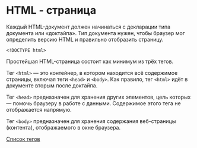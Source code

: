 # HTML - страница

Каждый HTML-документ должен начинаться с декларации типа документа или «доктайпа». Тип документа нужен, чтобы браузер мог определить версию HTML и правильно отобразить страницу.

`<!DOCTYPE html>`

Простейшая HTML-страница состоит как минимум из трёх тегов.

Тег `<html>` — это контейнер, в котором находится всё содержимое страницы, включая теги `<head>` и `<body>`. Как правило, тег `<html>` идёт в документе вторым после доктайпа.

Тег `<head>` предназначен для хранения других элементов, цель которых — помочь браузеру в работе с данными. Содержимое этого тега не отображается напрямую.

Тег `<body>` предназначен для хранения содержания веб-страницы (контента), отображаемого в окне браузера.


[Список тегов](/references/html/tags.md)

